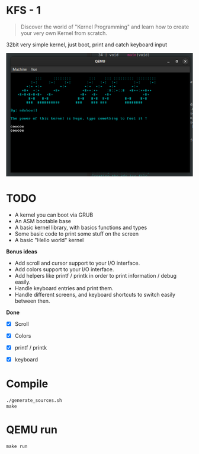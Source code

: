 # KFS - 1

>  Discover the world of "Kernel Programming" and learn how to create your very own Kernel from scratch.

32bit very simple kernel, just boot, print and catch keyboard input

![screen](images/screen.png)

# TODO

- A kernel you can boot via GRUB
- An ASM bootable base
- A basic kernel library, with basics functions and types
- Some basic code to print some stuff on the screen
- A basic "Hello world" kernel

**Bonus ideas**

- Add scroll and cursor support to your I/O interface.
- Add colors support to your I/O interface.
- Add helpers like printf / printk in order to print information / debug easily.
- Handle keyboard entries and print them.
- Handle different screens, and keyboard shortcuts to switch easily between then.

**Done**

- [x] Scroll
- [x] Colors
- [x] printf / printk
- [x] keyboard


# Compile

```
./generate_sources.sh
make
```

# QEMU run

```
make run
```

